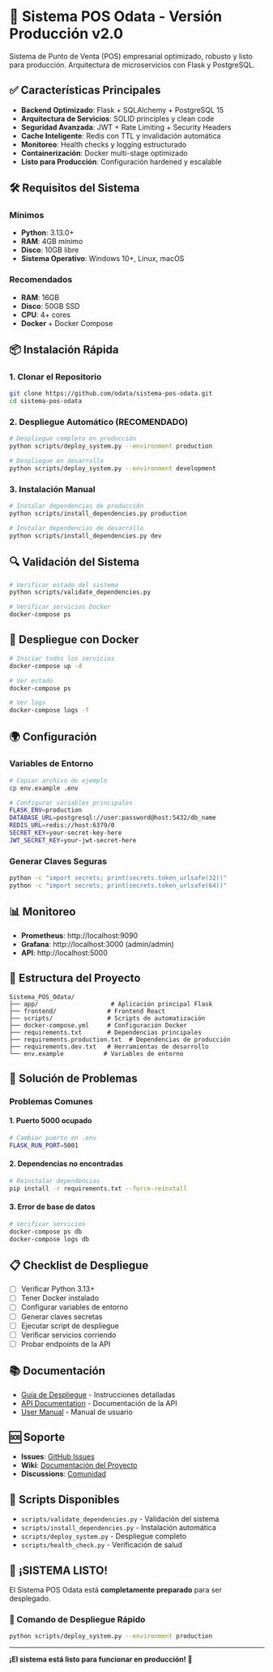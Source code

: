 # 🏪 Sistema POS Odata - Versión Producción v2.0

Sistema de Punto de Venta (POS) empresarial optimizado, robusto y listo para producción. Arquitectura de microservicios con Flask y PostgreSQL.

## ✅ Características Principales

- **Backend Optimizado**: Flask + SQLAlchemy + PostgreSQL 15
- **Arquitectura de Servicios**: SOLID principles y clean code
- **Seguridad Avanzada**: JWT + Rate Limiting + Security Headers
- **Cache Inteligente**: Redis con TTL y invalidación automática
- **Monitoreo**: Health checks y logging estructurado
- **Containerización**: Docker multi-stage optimizado
- **Listo para Producción**: Configuración hardened y escalable

## 🛠️ Requisitos del Sistema

### Mínimos
- **Python**: 3.13.0+
- **RAM**: 4GB mínimo
- **Disco**: 10GB libre
- **Sistema Operativo**: Windows 10+, Linux, macOS

### Recomendados
- **RAM**: 16GB
- **Disco**: 50GB SSD
- **CPU**: 4+ cores
- **Docker** + Docker Compose

## 📦 Instalación Rápida

### 1. Clonar el Repositorio
```bash
git clone https://github.com/odata/sistema-pos-odata.git
cd sistema-pos-odata
```

### 2. Despliegue Automático (RECOMENDADO)
```bash
# Despliegue completo en producción
python scripts/deploy_system.py --environment production

# Despliegue en desarrollo
python scripts/deploy_system.py --environment development
```

### 3. Instalación Manual
```bash
# Instalar dependencias de producción
python scripts/install_dependencies.py production

# Instalar dependencias de desarrollo
python scripts/install_dependencies.py dev
```

## 🔍 Validación del Sistema

```bash
# Verificar estado del sistema
python scripts/validate_dependencies.py

# Verificar servicios Docker
docker-compose ps
```

## 🐳 Despliegue con Docker

```bash
# Iniciar todos los servicios
docker-compose up -d

# Ver estado
docker-compose ps

# Ver logs
docker-compose logs -f
```

## 🌍 Configuración

### Variables de Entorno
```bash
# Copiar archivo de ejemplo
cp env.example .env

# Configurar variables principales
FLASK_ENV=production
DATABASE_URL=postgresql://user:password@host:5432/db_name
REDIS_URL=redis://host:6379/0
SECRET_KEY=your-secret-key-here
JWT_SECRET_KEY=your-jwt-secret-here
```

### Generar Claves Seguras
```bash
python -c "import secrets; print(secrets.token_urlsafe(32))"
python -c "import secrets; print(secrets.token_urlsafe(64))"
```

## 📊 Monitoreo

- **Prometheus**: http://localhost:9090
- **Grafana**: http://localhost:3000 (admin/admin)
- **API**: http://localhost:5000

## 📁 Estructura del Proyecto

```
Sistema_POS_Odata/
├── app/                    # Aplicación principal Flask
├── frontend/              # Frontend React
├── scripts/               # Scripts de automatización
├── docker-compose.yml     # Configuración Docker
├── requirements.txt       # Dependencias principales
├── requirements.production.txt  # Dependencias de producción
├── requirements.dev.txt   # Herramientas de desarrollo
└── env.example           # Variables de entorno
```

## 🚨 Solución de Problemas

### Problemas Comunes

#### 1. Puerto 5000 ocupado
```bash
# Cambiar puerto en .env
FLASK_RUN_PORT=5001
```

#### 2. Dependencias no encontradas
```bash
# Reinstalar dependencias
pip install -r requirements.txt --force-reinstall
```

#### 3. Error de base de datos
```bash
# Verificar servicios
docker-compose ps db
docker-compose logs db
```

## 📋 Checklist de Despliegue

- [ ] Verificar Python 3.13+
- [ ] Tener Docker instalado
- [ ] Configurar variables de entorno
- [ ] Generar claves secretas
- [ ] Ejecutar script de despliegue
- [ ] Verificar servicios corriendo
- [ ] Probar endpoints de la API

## 📚 Documentación

- [Guía de Despliegue](DEPLOYMENT_README.md) - Instrucciones detalladas
- [API Documentation](docs/technical/API_DOCUMENTATION.md) - Documentación de la API
- [User Manual](docs/user/MANUAL.md) - Manual de usuario

## 🆘 Soporte

- **Issues**: [GitHub Issues](https://github.com/odata/sistema-pos-odata/issues)
- **Wiki**: [Documentación del Proyecto](https://github.com/odata/sistema-pos-odata/wiki)
- **Discussions**: [Comunidad](https://github.com/odata/sistema-pos-odata/discussions)

## 📝 Scripts Disponibles

- `scripts/validate_dependencies.py` - Validación del sistema
- `scripts/install_dependencies.py` - Instalación automática
- `scripts/deploy_system.py` - Despliegue completo
- `scripts/health_check.py` - Verificación de salud

## 🎉 ¡SISTEMA LISTO!

El Sistema POS Odata está **completamente preparado** para ser desplegado.

### 🚀 Comando de Despliegue Rápido
```bash
python scripts/deploy_system.py --environment production
```

---

**¡El sistema está listo para funcionar en producción! 🎯**

